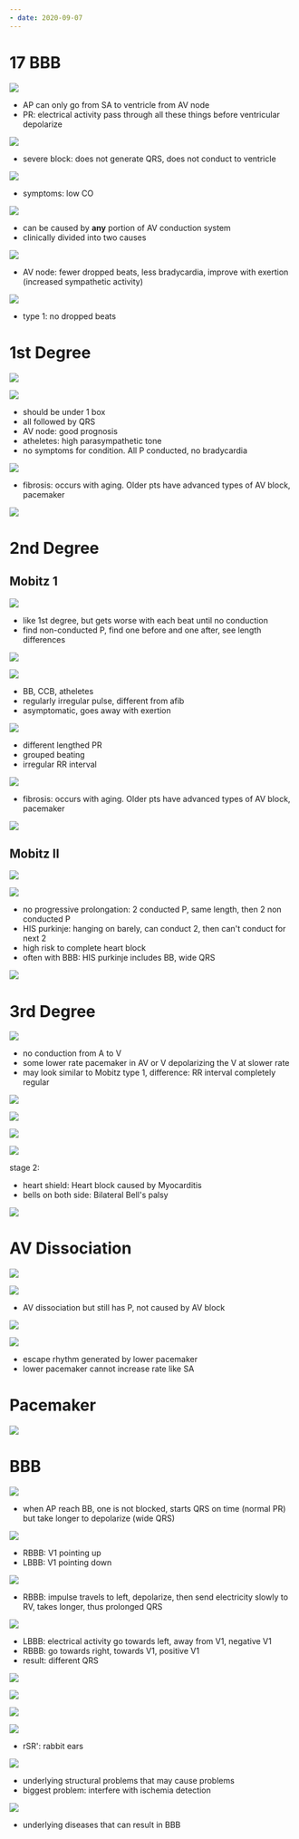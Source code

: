```yaml
---
- date: 2020-09-07
---
```


# 17 BBB

<!-- AV Block pathogenesis, symptoms, 2 causes, comparison -->

![](https://photos.thisispiggy.com/file/wikiFiles/THL3MFA.jpg)

- AP can only go from SA to ventricle from AV node
- PR: electrical activity pass through all these things before ventricular depolarize

![](https://photos.thisispiggy.com/file/wikiFiles/hOecZRM.jpg)

- severe block: does not generate QRS, does not conduct to ventricle

![](https://photos.thisispiggy.com/file/wikiFiles/4behDuj.jpg)

- symptoms: low CO

![](https://photos.thisispiggy.com/file/wikiFiles/dI90FrL.jpg)

- can be caused by **any** portion of AV conduction system
- clinically divided into two causes

![](https://photos.thisispiggy.com/file/wikiFiles/SlPUal7.jpg)

- AV node: fewer dropped beats, less bradycardia, improve with exertion (increased sympathetic activity)

<!-- 3 types of AV blocks -->

![](https://photos.thisispiggy.com/file/wikiFiles/d3GF0dy.jpg)

- type 1: no dropped beats

# 1st Degree

<!-- 1st degree AV block EKG characteristics, causes, symptoms -->

![](https://photos.thisispiggy.com/file/wikiFiles/d3GF0dy.jpg)

![](https://photos.thisispiggy.com/file/wikiFiles/IwwlgCn.jpg)

- should be under 1 box
- all followed by QRS
- AV node: good prognosis
- atheletes: high parasympathetic tone
- no symptoms for condition. All P conducted, no bradycardia

![](https://photos.thisispiggy.com/file/wikiFiles/7H2q3xD.jpg)

- fibrosis: occurs with aging. Older pts have advanced types of AV block, pacemaker

![](https://photos.thisispiggy.com/file/wikiFiles/KDF8d1k.jpg)

# 2nd Degree

## Mobitz 1

<!-- Mobtiz 1 AV block aka, ekg, causes, symptoms -->

![](https://photos.thisispiggy.com/file/wikiFiles/FQcrUg1.jpg)

- like 1st degree, but gets worse with each beat until no conduction
- find non-conducted P, find one before and one after, see length differences

![](https://photos.thisispiggy.com/file/wikiFiles/kHPDRCX.jpg)

![](https://photos.thisispiggy.com/file/wikiFiles/4yq2QDF.jpg)

- BB, CCB, atheletes
- regularly irregular pulse, different from afib
- asymptomatic, goes away with exertion

![](https://photos.thisispiggy.com/file/wikiFiles/qDT2s2W.jpg)

- different lengthed PR
- grouped beating
- irregular RR interval

![](https://photos.thisispiggy.com/file/wikiFiles/7H2q3xD.jpg)

- fibrosis: occurs with aging. Older pts have advanced types of AV block, pacemaker

![](https://photos.thisispiggy.com/file/wikiFiles/KDF8d1k.jpg)

## Mobitz II

<!-- Mobitz II ekg, causes, symptoms -->

![](https://photos.thisispiggy.com/file/wikiFiles/xJtLupC.jpg)

![](https://photos.thisispiggy.com/file/wikiFiles/JGsTA4I.jpg)

- no progressive prolongation: 2 conducted P, same length, then 2 non conducted P
- HIS purkinje: hanging on barely, can conduct 2, then can't conduct for next 2
- high risk to complete heart block
- often with BBB: HIS purkinje includes BB, wide QRS

![](https://photos.thisispiggy.com/file/wikiFiles/KDF8d1k.jpg)

# 3rd Degree

<!-- 3rd degree AV block EKG, causes, symptoms -->

![](https://photos.thisispiggy.com/file/wikiFiles/4DdeQom.jpg)

- no conduction from A to V
- some lower rate pacemaker in AV or V depolarizing the V at slower rate
- may look similar to Mobitz type 1, difference: RR interval completely regular

![](https://photos.thisispiggy.com/file/wikiFiles/FRwKzOP.jpg)

![](https://photos.thisispiggy.com/file/wikiFiles/q2V7uhl.jpg)

![](https://photos.thisispiggy.com/file/wikiFiles/lK4iTuV.jpg)

![](https://photos.thisispiggy.com/file/wikiFiles/n0CNndP.jpg)

stage 2:

- heart shield: Heart block caused by Myocarditis
- bells on both side: Bilateral Bell's palsy

![](https://photos.thisispiggy.com/file/wikiFiles/KDF8d1k.jpg)

# AV Dissociation

<!-- AV dissociation vs heart block, example -->

![](https://photos.thisispiggy.com/file/wikiFiles/5C7oy1h.jpg)

![](https://photos.thisispiggy.com/file/wikiFiles/UT8a6KO.jpg)

- AV dissociation but still has P, not caused by AV block

<!-- what is escape rhythm. Significance -->

![](https://photos.thisispiggy.com/file/wikiFiles/YOWGKKR.jpg)

![](https://photos.thisispiggy.com/file/wikiFiles/PyaIMun.jpg)

- escape rhythm generated by lower pacemaker
- lower pacemaker cannot increase rate like SA

# Pacemaker

<!-- pacemaker when -->

![](https://photos.thisispiggy.com/file/wikiFiles/gNeVT3u.jpg)

# BBB

<!-- BBB pathogenesis, EKG, left vs right -->

![](https://photos.thisispiggy.com/file/wikiFiles/sEL0yWQ.jpg)

- when AP reach BB, one is not blocked, starts QRS on time (normal PR) but take longer to depolarize (wide QRS)

![](https://photos.thisispiggy.com/file/wikiFiles/lLthD2a.jpg)

- RBBB: V1 pointing up
- LBBB: V1 pointing down

![](https://photos.thisispiggy.com/file/wikiFiles/mr26t1V.jpg)

- RBBB: impulse travels to left, depolarize, then send electricity slowly to RV, takes longer, thus prolonged QRS

![](https://photos.thisispiggy.com/file/wikiFiles/jVXiJKv.jpg)

- LBBB: electrical activity go towards left, away from V1, negative V1
- RBBB: go towards right, towards V1, positive V1
- result: different QRS

![](https://photos.thisispiggy.com/file/wikiFiles/0fGNCvx.jpg)

![](https://photos.thisispiggy.com/file/wikiFiles/MiL0tHS.jpg)

![](https://photos.thisispiggy.com/file/wikiFiles/OlhPDBw.jpg)

![](https://photos.thisispiggy.com/file/wikiFiles/EJjHbEc.jpg)

- rSR': rabbit ears

<!-- BBB symptoms, complications, causes -->

![](https://photos.thisispiggy.com/file/wikiFiles/bL5QrpU.jpg)

- underlying structural problems that may cause problems
- biggest problem: interfere with ischemia detection

![](https://photos.thisispiggy.com/file/wikiFiles/r5pJGa8.jpg)

- underlying diseases that can result in BBB
